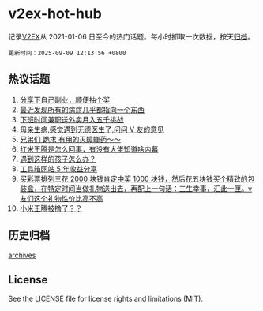 # v2ex-hot-hub

 记录[V2EX](https://www.v2ex.com/)从 2021-01-06 日至今的热门话题。每小时抓取一次数据，按天[归档](archives)。

`更新时间：2025-09-09 12:13:56 +0800`

## 热议话题

1. [分享下自己副业，顺便抽个奖](https://www.v2ex.com/t/1157930)
1. [最近发现所有的病症几乎都指向一个东西](https://www.v2ex.com/t/1157762)
1. [下班时间兼职送外卖月入五千挑战](https://www.v2ex.com/t/1157829)
1. [母亲生病,感觉遇到无德医生了,问问 V 友的意见](https://www.v2ex.com/t/1157822)
1. [兄弟们 跪求 有用的灭蟑螂药～～](https://www.v2ex.com/t/1157884)
1. [红米王腾是怎么回事，有没有大佬知道啥内幕](https://www.v2ex.com/t/1157918)
1. [遇到这样的孩子怎么办？](https://www.v2ex.com/t/1157845)
1. [工具箱网站 5 年收益分享](https://www.v2ex.com/t/1157801)
1. [买彩票排列三花 2000 块钱肯定中奖 1000 块钱，然后花五块钱买个精致的包装盒，在特定时间当做礼物送出去，再配上一句话：三生幸事，汇此一匣。v 友们这个礼物性价比高不高](https://www.v2ex.com/t/1157904)
1. [小米王腾被撸了？？](https://www.v2ex.com/t/1157891)

## 历史归档

[archives](archives)

## License

See the [LICENSE](LICENSE) file for license rights and limitations (MIT).
